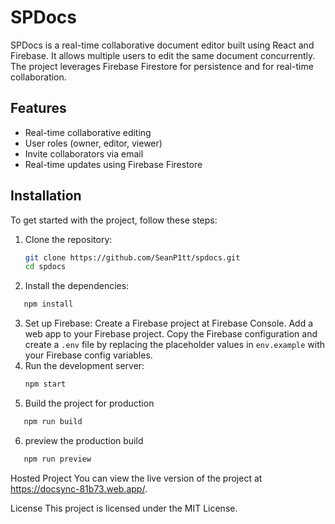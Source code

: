 # SPDocs

SPDocs is a real-time collaborative document editor built using React and Firebase. It allows multiple users to edit the same document concurrently. The project leverages Firebase Firestore for persistence and for real-time collaboration.

## Features

- Real-time collaborative editing
- User roles (owner, editor, viewer)
- Invite collaborators via email
- Real-time updates using Firebase Firestore

## Installation

To get started with the project, follow these steps:

1. Clone the repository:

   ```sh
   git clone https://github.com/SeanP1tt/spdocs.git
   cd spdocs
   ```

2. Install the dependencies:

```sh
   npm install
```

3. Set up Firebase:
   Create a Firebase project at Firebase Console.
   Add a web app to your Firebase project.
   Copy the Firebase configuration and create a `.env` file by replacing the placeholder values in `env.example` with your Firebase config variables.
4. Run the development server:
   ```sh
   npm start
   ```
5. Build the project for production

```sh
   npm run build
```

6. preview the production build

```sh
   npm run preview
```

Hosted Project
You can view the live version of the project at https://docsync-81b73.web.app/.

License
This project is licensed under the MIT License.
